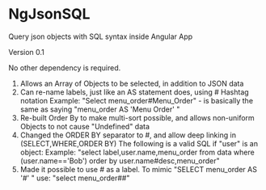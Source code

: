 NgJsonSQL
=========
Query json objects with SQL syntax inside Angular App

Version 0.1

No other dependency is required.


1) Allows an Array of Objects to be selected, in addition to JSON data
2) Can re-name labels, just like an AS statement does, using # Hashtag notation
Example: "Select menu_order#Menu_Order" - is basically the same as saying "menu_order AS 'Menu Order' "
3) Re-built Order By to make multi-sort possible, and allows non-uniform Objects to not cause "Undefined" data
4) Changed the ORDER BY separator to #, and allow deep linking in (SELECT,WHERE,ORDER BY)
The following is a valid SQL if "user" is an object:
Example:  "select label,user.name,menu_order from data where (user.name=='Bob') order by user.name#desc,menu_order"
5) Made it possible to use # as a label.  To mimic "SELECT menu_order AS '#' " use: "select menu_order##"
